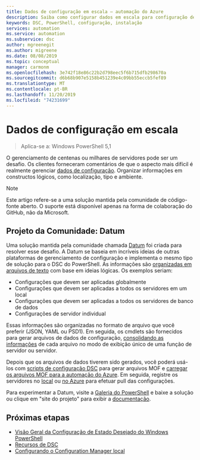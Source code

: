 ```yaml
---
title: Dados de configuração em escala – automação do Azure
description: Saiba como configurar dados em escala para configuração de estado na automação do Azure.
keywords: DSC, PowerShell, configuração, instalação
services: automation
ms.service: automation
ms.subservice: dsc
author: mgreenegit
ms.author: migreene
ms.date: 08/08/2019
ms.topic: conceptual
manager: carmonm
ms.openlocfilehash: 3e742f18e86c22b2d798eec5f6b715dfb298670a
ms.sourcegitcommit: d6b68b907e5158b451239e4c09bb55eccb5fef89
ms.translationtype: MT
ms.contentlocale: pt-BR
ms.lasthandoff: 11/20/2019
ms.locfileid: "74231699"
---
```

# <a name="configuration-data-at-scale"></a>Dados de configuração em escala

> Aplica-se a: Windows PowerShell 5,1

O gerenciamento de centenas ou milhares de servidores pode ser um desafio.
Os clientes forneceram comentários de que o aspecto mais difícil é realmente gerenciar [dados de configuração](/powershell/scripting/dsc/configurations/configdata).
Organizar informações em constructos lógicos, como localização, tipo e ambiente.

> [!NOTE]
> Este artigo refere-se a uma solução mantida pela comunidade de código-fonte aberto.
> O suporte está disponível apenas na forma de colaboração do GitHub, não da Microsoft.

## <a name="community-project-datum"></a>Projeto da Comunidade: Datum

Uma solução mantida pela comunidade chamada [Datum](https://github.com/gaelcolas/Datum) foi criada para resolver esse desafio.
A Datum se baseia em incríveis ideias de outras plataformas de gerenciamento de configuração e implementa o mesmo tipo de solução para o DSC do PowerShell.
As informações são [organizadas em arquivos de texto](https://github.com/gaelcolas/Datum#3-intended-usage) com base em ideias lógicas.
Os exemplos seriam:

- Configurações que devem ser aplicadas globalmente
- Configurações que devem ser aplicadas a todos os servidores em um local
- Configurações que devem ser aplicadas a todos os servidores de banco de dados
- Configurações de servidor individual

Essas informações são organizadas no formato de arquivo que você preferir (JSON, YAML ou PSD1).
Em seguida, os cmdlets são fornecidos para gerar arquivos de dados de configuração, [consolidando as informações](https://github.com/gaelcolas/Datum#datum-tree) de cada arquivo no modo de exibição único de uma função de servidor ou servidor.

Depois que os arquivos de dados tiverem sido gerados, você poderá usá-los com [scripts de configuração DSC](/powershell/scripting/dsc/configurations/write-compile-apply-configuration) para gerar arquivos MOF e [carregar os arquivos MOF para a automação do Azure](/azure/automation/tutorial-configure-servers-desired-state#create-and-upload-a-configuration-to-azure-automation).
Em seguida, registre os servidores no [local](/azure/automation/automation-dsc-onboarding#physicalvirtual-windows-machines-on-premises-or-in-a-cloud-other-than-azureaws) ou [no Azure](/azure/automation/automation-dsc-onboarding#azure-virtual-machines) para efetuar pull das configurações.

Para experimentar a Datum, visite a [Galeria do PowerShell](https://www.powershellgallery.com/packages/datum/) e baixe a solução ou clique em "site do projeto" para exibir a [documentação](https://github.com/gaelcolas/Datum#2-getting-started--concepts).

## <a name="next-steps"></a>Próximas etapas

- [Visão Geral da Configuração de Estado Desejado do Windows PowerShell](/powershell/scripting/dsc/overview/overview)
- [Recursos de DSC](/powershell/scripting/dsc/resources/resources)
- [Configurando o Configuration Manager local](/powershell/scripting/dsc/managing-nodes/metaconfig)
